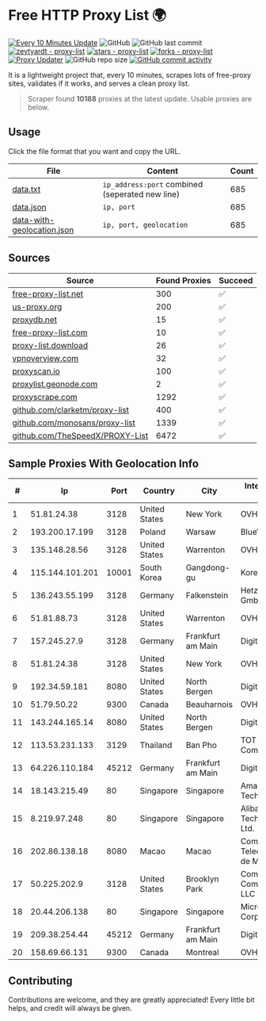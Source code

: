 
# Free HTTP Proxy List 🌍

[![Every 10 Minutes Update](https://github.com/mertguvencli/http-proxy-list/actions/workflows/main.yml/badge.svg?branch=main)](https://github.com/mertguvencli/http-proxy-list/actions/workflows/main.yml)
![GitHub](https://img.shields.io/github/license/mertguvencli/http-proxy-list)
![GitHub last commit](https://img.shields.io/github/last-commit/mertguvencli/http-proxy-list)
[![zevtyardt - proxy-list](https://img.shields.io/static/v1?label=zevtyardt&message=proxy-list&color=blue&logo=github)](https://github.com/zevtyardt/proxy-list "Go to GitHub repo")
[![stars - proxy-list](https://img.shields.io/github/stars/zevtyardt/proxy-list?style=social)](https://github.com/zevtyardt/proxy-list)
[![forks - proxy-list](https://img.shields.io/github/forks/zevtyardt/proxy-list?style=social)](https://github.com/zevtyardt/proxy-list)
[![Proxy Updater](https://github.com/zevtyardt/proxy-list/workflows/Proxy%20Updater/badge.svg)](https://github.com/zevtyardt/proxy-list/actions?query=workflow:"Proxy+Updater")
![GitHub repo size](https://img.shields.io/github/repo-size/zevtyardt/proxy-list)
[![GitHub commit activity](https://img.shields.io/github/commit-activity/m/zevtyardt/proxy-list?logo=commits)](https://github.com/zevtyardt/proxy-list/commits/main)

It is a lightweight project that, every 10 minutes, scrapes lots of free-proxy sites, validates if it works, and serves a clean proxy list.

> Scraper found **10188** proxies at the latest update. Usable proxies are below.

## Usage

Click the file format that you want and copy the URL.

|File|Content|Count|
|----|-------|-----|
|[data.txt](https://raw.githubusercontent.com/mertguvencli/http-proxy-list/main/proxy-list/data.txt)|`ip_address:port` combined (seperated new line)|685|
|[data.json](https://raw.githubusercontent.com/mertguvencli/http-proxy-list/main/proxy-list/data.json)|`ip, port`|685|
|[data-with-geolocation.json](https://raw.githubusercontent.com/mertguvencli/http-proxy-list/main/proxy-list/data-with-geolocation.json)|`ip, port, geolocation`|685|

## Sources

|Source|Found Proxies|Succeed|
|------|-------------|-------|
|[free-proxy-list.net](https://free-proxy-list.net)|300|✅|
|[us-proxy.org](https://www.us-proxy.org)|200|✅|
|[proxydb.net](http://proxydb.net)|15|✅|
|[free-proxy-list.com](https://free-proxy-list.com/?page=&port=&type%5B%5D=http&type%5B%5D=https&up_time=0&search=Search)|10|✅|
|[proxy-list.download](https://www.proxy-list.download/HTTP)|26|✅|
|[vpnoverview.com](https://vpnoverview.com/privacy/anonymous-browsing/free-proxy-servers)|32|✅|
|[proxyscan.io](https://www.proxyscan.io)|100|✅|
|[proxylist.geonode.com](https://proxylist.geonode.com/api/proxy-list?limit=300&page=1&sort_by=lastChecked&sort_type=desc&protocols=http,https)|2|✅|
|[proxyscrape.com](https://api.proxyscrape.com/v2/?request=displayproxies&protocol=http&timeout=10000&country=all&ssl=all&anonymity=all)|1292|✅|
|[github.com/clarketm/proxy-list](https://raw.githubusercontent.com/clarketm/proxy-list/master/proxy-list-raw.txt)|400|✅|
|[github.com/monosans/proxy-list](https://raw.githubusercontent.com/monosans/proxy-list/main/proxies/http.txt)|1339|✅|
|[github.com/TheSpeedX/PROXY-List](https://raw.githubusercontent.com/TheSpeedX/PROXY-List/master/http.txt)|6472|✅|


## Sample Proxies With Geolocation Info

|#|Ip|Port|Country|City|Internet Service Provider|
|-|--|----|-------|----|-------------------------|
|1|51.81.24.38|3128|United States|New York|OVH US LLC|
|2|193.200.17.199|3128|Poland|Warsaw|BlueVPS OU|
|3|135.148.28.56|3128|United States|Warrenton|OVH US LLC|
|4|115.144.101.201|10001|South Korea|Gangdong-gu|Korea Telecom|
|5|136.243.55.199|3128|Germany|Falkenstein|Hetzner Online GmbH|
|6|51.81.88.73|3128|United States|Warrenton|OVH US LLC|
|7|157.245.27.9|3128|Germany|Frankfurt am Main|DigitalOcean, LLC|
|8|51.81.24.38|3128|United States|New York|OVH US LLC|
|9|192.34.59.181|8080|United States|North Bergen|DigitalOcean, LLC|
|10|51.79.50.22|9300|Canada|Beauharnois|OVH SAS|
|11|143.244.165.14|8080|United States|North Bergen|DigitalOcean, LLC|
|12|113.53.231.133|3129|Thailand|Ban Pho|TOT Public Company Limited|
|13|64.226.110.184|45212|Germany|Frankfurt am Main|DigitalOcean, LLC|
|14|18.143.215.49|80|Singapore|Singapore|Amazon Technologies Inc.|
|15|8.219.97.248|80|Singapore|Singapore|Alibaba (US) Technology Co., Ltd.|
|16|202.86.138.18|8080|Macao|Macao|Companhia de Telecomunicacoes de Macau|
|17|50.225.202.9|3128|United States|Brooklyn Park|Comcast Cable Communications, LLC|
|18|20.44.206.138|80|Singapore|Singapore|Microsoft Corporation|
|19|209.38.254.44|45212|Germany|Frankfurt am Main|DigitalOcean, LLC|
|20|158.69.66.131|9300|Canada|Montreal|OVH SAS|



## Contributing

Contributions are welcome, and they are greatly appreciated! Every
little bit helps, and credit will always be given.

